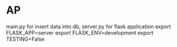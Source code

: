 # AP
main.py for insert data into db, server.py for flask application
export FLASK_APP=server
export FLASK_ENV=development
export TESTING=False
